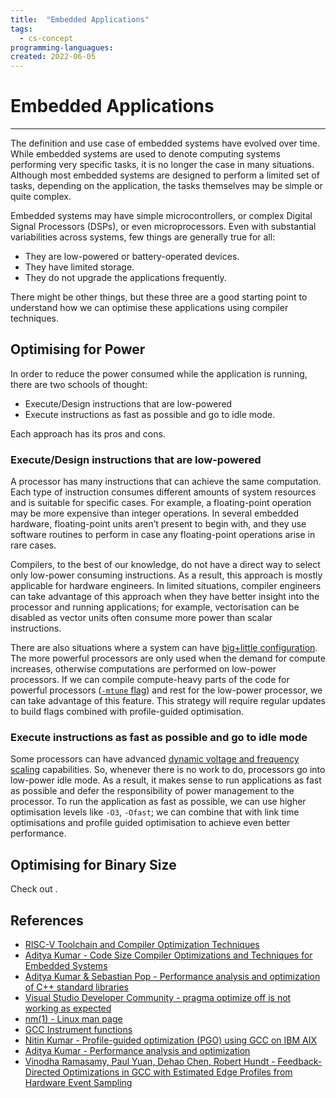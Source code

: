 ```yaml
---
title:  "Embedded Applications"
tags:
  - cs-concept
programming-languagues:
created: 2022-06-05
---
```

# Embedded Applications
---
The definition and use case of embedded systems have evolved over time. While embedded systems are used to denote computing systems performing very specific tasks, it is no longer the case in many situations. Although most embedded systems are designed to perform a limited set of tasks, depending on the application, the tasks themselves may be simple or quite complex. 

Embedded systems may have simple microcontrollers, or complex Digital Signal Processors (DSPs), or even microprocessors. Even with substantial variabilities across systems, few things are generally true for all:

-   They are low-powered or battery-operated devices.
-   They have limited storage.
-   They do not upgrade the applications frequently.

There might be other things, but these three are a good starting point to understand how we can optimise these applications using compiler techniques.

## Optimising for Power
In order to reduce the power consumed while the application is running, there are two schools of thought:

- Execute/Design instructions that are low-powered
- Execute instructions as fast as possible and go to idle mode.

Each approach has its pros and cons.

### Execute/Design instructions that are low-powered
A processor has many instructions that can achieve the same computation. Each type of instruction consumes different amounts of system resources and is suitable for specific cases. For example, a floating-point operation may be more expensive than integer operations. In several embedded hardware, floating-point units aren’t present to begin with, and they use software routines to perform in case any floating-point operations arise in rare cases.

Compilers, to the best of our knowledge, do not have a direct way to select only low-power consuming instructions. As a result, this approach is mostly applicable for hardware engineers. In limited situations, compiler engineers can take advantage of this approach when they have better insight into the processor and running applications; for example, vectorisation can be disabled as vector units often consume more power than scalar instructions.

There are also situations where a system can have [big+little configuration](https://www.arm.com/why-arm/technologies/big-little). The more powerful processors are only used when the demand for compute increases, otherwise computations are performed on low-power processors. If we can compile compute-heavy parts of the code for powerful processors ([`-mtune` flag](https://gcc.gnu.org/onlinedocs/gcc/ARM-Options.html)) and rest for the low-power processor, we can take advantage of this feature. This strategy will require regular updates to build flags combined with profile-guided optimisation.

### Execute instructions as fast as possible and go to idle mode
Some processors can have advanced [dynamic voltage and frequency scaling](https://en.wikipedia.org/wiki/Dynamic_frequency_scaling) capabilities. So, whenever there is no work to do, processors go into low-power idle mode. As a result, it makes sense to run applications as fast as possible and defer the responsibility of power management to the processor. To run the application as fast as possible, we can use higher optimisation levels like `-O3`, `-Ofast`; we can combine that with link time optimisations and profile guided optimisation to achieve even better performance.

## Optimising for Binary Size
Check out [](notes/compiler-optimisation.md#Optimising%20Programs%20for%20Code%20Size|Optimising%20for%20Code%20Size).

## References
- [RISC-V Toolchain and Compiler Optimization Techniques](https://learning.edx.org/course/course-v1:LinuxFoundationX+LFD113x+3T2021/home)
- [Aditya Kumar - Code Size Compiler Optimizations and Techniques for Embedded Systems](https://www.youtube.com/watch?v=6IuDWfuMEno)
- [Aditya Kumar & Sebastian Pop - Performance analysis and optimization of C++ standard libraries](https://www.youtube.com/watch?v=OTCp_AkAyRQ)
- [Visual Studio Developer Community - pragma optimize off is not working as expected](https://developercommunity.visualstudio.com/t/192628900-pragma-optimize-off-is-not-working-as-ex/1091452)
- [nm(1) - Linux man page](https://linux.die.net/man/1/nm)
- [GCC Instrument functions](https://hacktalks.blogspot.com/2013/08/gcc-instrument-functions.html)
- [Nitin Kumar - Profile-guided optimization (PGO) using GCC on IBM AIX](https://developercommunity.visualstudio.com/t/192628900-pragma-optimize-off-is-not-working-as-ex/1091452)
- [Aditya Kumar - Performance analysis and optimization](https://developercommunity.visualstudio.com/t/192628900-pragma-optimize-off-is-not-working-as-ex/1091452)
- [Vinodha Ramasamy, Paul Yuan, Dehao Chen, Robert Hundt - Feedback-Directed Optimizations in GCC with Estimated Edge Profiles from Hardware Event Sampling](https://research.google/pubs/pub36576/)